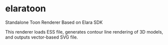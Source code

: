 # elaratoon
Standalone Toon Renderer Based on Elara SDK

This renderer loads ESS file, generates contour line rendering of 3D models, and outputs vector-based SVG file.

